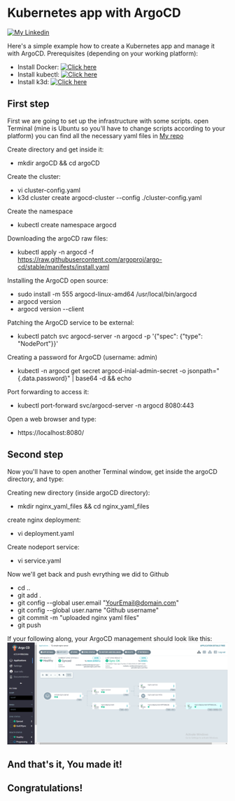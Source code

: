 # Kubernetes app with ArgoCD

[![My Linkedin](https://www.linkedin.com/in/ariel-ben-zikri)](https://www.linkedin.com/in/ariel-ben-zikri)

Here's a simple example how to create a Kubernetes app and manage it with ArgoCD.
Prerequisites (depending on your working platform):
- Install Docker: [![Click here](https://docs.docker.com/get-docker/)](https://docs.docker.com/get-docker/)
- Install kubectl: [![Click here](https://kubernetes.io/docs/tasks/tools/install-kubectl-linux/)](https://kubernetes.io/docs/tasks/tools/install-kubectl-linux/)
- Install k3d: [![Click here](https://k3d.io/v5.4.6/)](https://k3d.io/v5.4.6/)

## First step
First we are going to set up the infrastructure with some scripts.
open Terminal (mine is Ubuntu so you'll have to change scripts according to your platform)
you can find all the necessary yaml files in [My repo]

Create directory and get inside it:
-	mkdir argoCD && cd argoCD

Create the cluster:
-	vi cluster-config.yaml
-	k3d cluster create argocd-cluster --config ./cluster-config.yaml

Create the namespace
-	kubectl create namespace argocd

Downloading the argoCD raw files:
-	kubectl apply -n argocd -f https://raw.githubusercontent.com/argoproj/argo-cd/stable/manifests/install.yaml

Installing the ArgoCD open source:
-	sudo install -m 555 argocd-linux-amd64 /usr/local/bin/argocd
-	argocd version
-	argocd version --client

Patching the ArgoCD service to be external:
-	kubectl patch svc argocd-server -n argocd -p '{"spec": {"type": "NodePort"}}'

Creating a password for ArgoCD (username: admin)
-	kubectl -n argocd get secret argocd-inial-admin-secret -o jsonpath="{.data.password}" | base64 -d && echo

Port forwarding to access it:
-	kubectl port-forward svc/argocd-server -n argocd 8080:443

Open a web browser and type:
-   https://localhost:8080/

## Second step

Now you'll have to open another Terminal window, get inside the argoCD directory,
and type:

Creating new directory (inside argoCD directory):
-	mkdir nginx_yaml_files && cd nginx_yaml_files

create nginx deployment:
-	vi deployment.yaml

Create nodeport service:
-	vi service.yaml

Now we'll get back and push evrything we did to Github
-	cd ..
-	git add .
-	git config --global user.email "YourEmail@domain.com"
-	git config --global user.name "Github username"
-	git commit -m "uploaded nginx yaml files"
-	git push

If your following along, your ArgoCD management should look like this:
<br />
![Screenshot](https://github.com/matbuha/simple-argoCD/blob/main/images/argocd.png)

## And that's it, You made it!
## Congratulations!
   [My repo]: <https://github.com/matbuha/simple-argoCD>

